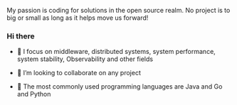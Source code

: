 My passion is coding for solutions in the open source realm. No project is to big or small as long as it helps move us forward!

### Hi there  

- 🔭 I focus on middleware, distributed systems, system performance, system stability, Observability and other fields
  
- 👯  I’m looking to collaborate on any project

- 👯 The most commonly used programming languages ​​are Java and Go and Python
  

